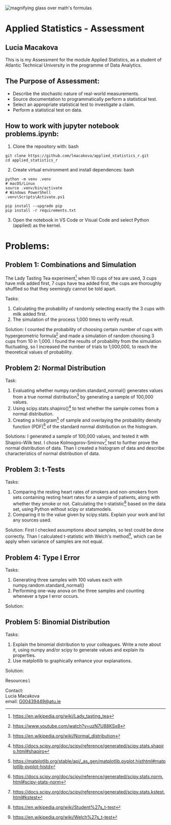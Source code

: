 ![magnifying glass over math's formulas](https://images.pexels.com/photos/3729557/pexels-photo-3729557.jpeg)
# Applied Statistics - Assessment
## Lucia Macakova

This is is my Assessment for the module Applied Statistics, as a student of Atlantic Technical University in the programme of Data Analytics. 

## The Purpose of Assessment:

* Describe the stochastic nature of real-world measurements.
* Source documentation to programmatically perform a statistical test.
* Select an appropriate statistical test to investigate a claim.
* Perform a statistical test on data.

## How to work with jupyter notebook problems.ipynb:
1.  Clone the repository with:
bash
```
git clone https://github.com/lmacakova/applied_statistics_r.git
cd applied_statistics_r
```
2. Create virtual environment and install dependences:
bash
```
python -m venv .venv
# macOS/Linux
source .venv/bin/activate
# Windows PowerShell
.venv\Scripts\Activate.ps1

pip install --upgrade pip
pip install -r requirements.txt
```
3.  Open the notebook in VS Code or Visual Code and select Python (applied) as the kernel.

# Problems: 
## Problem 1: Combinations and Simulation

The Lady Tasting Tea experiment[^1] when 10 cups of tea are used, 3 cups have milk added first, 7 cups have tea added first, the cups are thoroughly shuffled so that they seemingly cannot be told apart. 

Tasks:
1.  Calculating the probability of randomly selecting exactly the 3 cups with milk added first.
2.  The simulation of the process 1,000 times to verify result.

Solution: I counted the probability of choosing certain number of cups with hypergeometric formula[^2] and made a simulation of random choosing 3 cups from 10 in 1,000. I found the results of probability from the simulation fluctuating, so I increased the number of trials to 1,000,000, to reach the theoretical values of probability.

## Problem 2: Normal Distribution

Task:
1.  Evaluating whether numpy.random.standard_normal() generates values from a true normal distribution[^3] by generating a sample of 100,000 values. 
2.  Using scipy.stats.shapiro()[^4] to test whether the sample comes from a normal distribution.  
3. Creating a histogram[^5] of sample and overlaying the probability density function (PDF)[^6] of the standard normal distribution on the histogram.

Solutions: I generated a sample of 100,000 values, and tested it with Shapiro-Wilk test. I chose Kolmogorov-Smirnov[^7] test to further prove the normal distribution of data. Than I created a histogram of data and describe characteristics of normal distribution of data.

## Problem 3: t-Tests

Tasks:
1.  Comparing the resting heart rates of smokers and non-smokers from sets containing resting heart rates for a sample of patients, along with whether they smoke or not. Calculating the t-statistic[^8] based on the data set, using Python without scipy or statsmodels. 
2. Comparing it to the value given by scipy.stats. Explain your work and list any sources used.

Solution: First I checked assumptions about samples, so test could be done correctly. Than I calculated t-statistic with Welch's method[^9], which can be apply when variance of samples are not equal.

## Problem 4: Type I Error

Tasks: 
1. Generating three samples with 100 values each with numpy.random.standard_normal()
2. Performing one-way anova on the three samples and counting whenever a type I error occurs.

Solution:

## Problem 5: Binomial Distribution
Tasks:
1.  Explain the binomial distribution to your colleagues. Write a note about it, using numpy and/or scipy to generate values and explain its properties. 
2. Use matplotlib to graphically enhance your explanations.

Solution:


Resources:\
[^1]:   https://en.wikipedia.org/wiki/Lady_tasting_tea
[^2]:   https://www.youtube.com/watch?v=uzN7U88KSx8
[^3]:   https://en.wikipedia.org/wiki/Normal_distribution
[^4]:   https://docs.scipy.org/doc/scipy/reference/generated/scipy.stats.shapiro.html#shapiro
[^5]:   https://matplotlib.org/stable/api/_as_gen/matplotlib.pyplot.histhtml#matplotlib-pyplot-histd
[^6]:   https://docs.scipy.org/doc/scipy/reference/generated/scipy.stats.norm.html#scipy-stats-norm
[^7]:   https://docs.scipy.org/doc/scipy/reference/generated/scipy.stats.kstest.html#kstest
[^8]:   https://en.wikipedia.org/wiki/Student%27s_t-test
[^9]:   https://en.wikipedia.org/wiki/Welch%27s_t-test
[^10]:  https://en.wikipedia.org/wiki/Type_I_and_type_II_errors

Contact:\
Lucia Macakova\
email: G00439449@atu.ie


